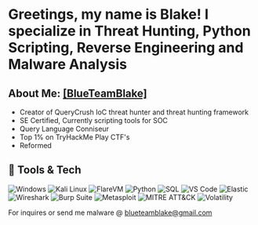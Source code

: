 # Greetings, my name is Blake! I specialize in Threat Hunting, Python Scripting, Reverse Engineering and Malware Analysis

## About Me: [[BlueTeamBlake]](https://www.blueteamblake.com) 

- Creator of QueryCrush IoC threat hunter and threat hunting framework
- SE Certified, Currently scripting tools for SOC
- Query Language Conniseur
- Top 1% on TryHackMe Play CTF's
- Reformed

## 🔧 Tools & Tech

![Windows](https://img.shields.io/badge/Windows-0078D6?style=flat&logo=windows&logoColor=white)
![Kali Linux](https://img.shields.io/badge/Kali_Linux-557C94?style=flat&logo=kalilinux&logoColor=white)
![FlareVM](https://img.shields.io/badge/FlareVM-800000?style=flat&logo=windows&logoColor=white)
![Python](https://img.shields.io/badge/Python-3670A0?style=flat&logo=python&logoColor=white)
![SQL](https://img.shields.io/badge/SQL-4479A1?style=flat&logo=postgresql&logoColor=white)
![VS Code](https://img.shields.io/badge/VS_Code-007ACC?style=flat&logo=visualstudiocode&logoColor=white)
![Elastic](https://img.shields.io/badge/ELK_Stack-005571?style=flat&logo=elasticsearch&logoColor=white)
![Wireshark](https://img.shields.io/badge/Wireshark-1679A7?style=flat&logo=wireshark&logoColor=white)
![Burp Suite](https://img.shields.io/badge/Burp_Suite-FF6F00?style=flat&logo=burpsuite&logoColor=white)
![Metasploit](https://img.shields.io/badge/Metasploit-000000?style=flat&logo=metasploit&logoColor=white)
![MITRE ATT&CK](https://img.shields.io/badge/MITRE_ATT&CK-003366?style=flat)
![Volatility](https://img.shields.io/badge/Volatility-556B2F?style=flat&logo=data:image/png;base64)


For inquires or send me malware @
blueteamblake@gmail.com
